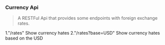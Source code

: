### Currency Api

> A RESTFul Api that provides some endpoints with foreign exchange rates.

1."/rates" Show currency hates
2."/rates?base=USD" Show currency hates based on the USD



